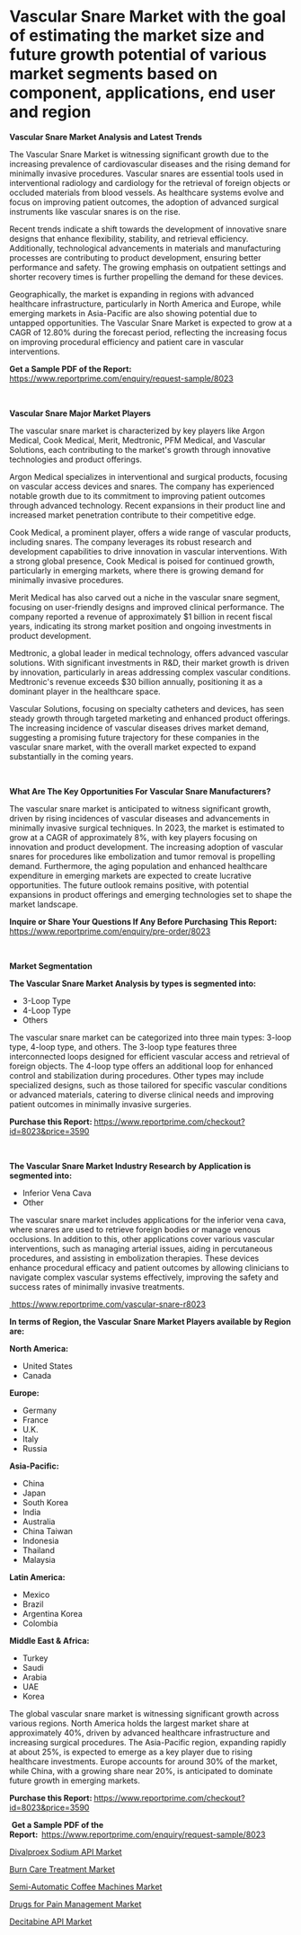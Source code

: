 <p><h1>Vascular Snare Market with the goal of estimating the market size and future growth potential of various market segments based on component, applications, end user and region</h1></p><p><strong>Vascular Snare Market Analysis and Latest Trends</strong></p>
<p><p>The Vascular Snare Market is witnessing significant growth due to the increasing prevalence of cardiovascular diseases and the rising demand for minimally invasive procedures. Vascular snares are essential tools used in interventional radiology and cardiology for the retrieval of foreign objects or occluded materials from blood vessels. As healthcare systems evolve and focus on improving patient outcomes, the adoption of advanced surgical instruments like vascular snares is on the rise. </p><p>Recent trends indicate a shift towards the development of innovative snare designs that enhance flexibility, stability, and retrieval efficiency. Additionally, technological advancements in materials and manufacturing processes are contributing to product development, ensuring better performance and safety. The growing emphasis on outpatient settings and shorter recovery times is further propelling the demand for these devices. </p><p>Geographically, the market is expanding in regions with advanced healthcare infrastructure, particularly in North America and Europe, while emerging markets in Asia-Pacific are also showing potential due to untapped opportunities. The Vascular Snare Market is expected to grow at a CAGR of 12.80% during the forecast period, reflecting the increasing focus on improving procedural efficiency and patient care in vascular interventions.</p></p>
<p><strong>Get a Sample PDF of the Report:&nbsp;</strong> <a href="https://www.reportprime.com/enquiry/request-sample/8023">https://www.reportprime.com/enquiry/request-sample/8023</a></p>
<p>&nbsp;</p>
<p><strong>Vascular Snare Major Market Players</strong></p>
<p><p>The vascular snare market is characterized by key players like Argon Medical, Cook Medical, Merit, Medtronic, PFM Medical, and Vascular Solutions, each contributing to the market's growth through innovative technologies and product offerings. </p><p>Argon Medical specializes in interventional and surgical products, focusing on vascular access devices and snares. The company has experienced notable growth due to its commitment to improving patient outcomes through advanced technology. Recent expansions in their product line and increased market penetration contribute to their competitive edge.</p><p>Cook Medical, a prominent player, offers a wide range of vascular products, including snares. The company leverages its robust research and development capabilities to drive innovation in vascular interventions. With a strong global presence, Cook Medical is poised for continued growth, particularly in emerging markets, where there is growing demand for minimally invasive procedures.</p><p>Merit Medical has also carved out a niche in the vascular snare segment, focusing on user-friendly designs and improved clinical performance. The company reported a revenue of approximately $1 billion in recent fiscal years, indicating its strong market position and ongoing investments in product development.</p><p>Medtronic, a global leader in medical technology, offers advanced vascular solutions. With significant investments in R&D, their market growth is driven by innovation, particularly in areas addressing complex vascular conditions. Medtronic's revenue exceeds $30 billion annually, positioning it as a dominant player in the healthcare space.</p><p>Vascular Solutions, focusing on specialty catheters and devices, has seen steady growth through targeted marketing and enhanced product offerings. The increasing incidence of vascular diseases drives market demand, suggesting a promising future trajectory for these companies in the vascular snare market, with the overall market expected to expand substantially in the coming years.</p></p>
<p>&nbsp;</p>
<p><strong>What Are The Key Opportunities For Vascular Snare Manufacturers?</strong></p>
<p><p>The vascular snare market is anticipated to witness significant growth, driven by rising incidences of vascular diseases and advancements in minimally invasive surgical techniques. In 2023, the market is estimated to grow at a CAGR of approximately 8%, with key players focusing on innovation and product development. The increasing adoption of vascular snares for procedures like embolization and tumor removal is propelling demand. Furthermore, the aging population and enhanced healthcare expenditure in emerging markets are expected to create lucrative opportunities. The future outlook remains positive, with potential expansions in product offerings and emerging technologies set to shape the market landscape.</p></p>
<p><strong>Inquire or Share Your Questions If Any Before Purchasing This Report:</strong> <a href="https://www.reportprime.com/enquiry/pre-order/8023">https://www.reportprime.com/enquiry/pre-order/8023</a></p>
<p>&nbsp;</p>
<p><strong>Market Segmentation</strong></p>
<p><strong>The Vascular Snare Market Analysis by types is segmented into:</strong></p>
<p><ul><li>3-Loop Type</li><li>4-Loop Type</li><li>Others</li></ul></p>
<p><p>The vascular snare market can be categorized into three main types: 3-loop type, 4-loop type, and others. The 3-loop type features three interconnected loops designed for efficient vascular access and retrieval of foreign objects. The 4-loop type offers an additional loop for enhanced control and stabilization during procedures. Other types may include specialized designs, such as those tailored for specific vascular conditions or advanced materials, catering to diverse clinical needs and improving patient outcomes in minimally invasive surgeries.</p></p>
<p><strong>Purchase this Report:&nbsp;</strong><a href="https://www.reportprime.com/checkout?id=8023&price=3590">https://www.reportprime.com/checkout?id=8023&price=3590</a></p>
<p>&nbsp;</p>
<p><strong>The Vascular Snare Market Industry Research by Application is segmented into:</strong></p>
<p><ul><li>Inferior Vena Cava</li><li>Other</li></ul></p>
<p><p>The vascular snare market includes applications for the inferior vena cava, where snares are used to retrieve foreign bodies or manage venous occlusions. In addition to this, other applications cover various vascular interventions, such as managing arterial issues, aiding in percutaneous procedures, and assisting in embolization therapies. These devices enhance procedural efficacy and patient outcomes by allowing clinicians to navigate complex vascular systems effectively, improving the safety and success rates of minimally invasive treatments.</p></p>
<p><a href="https://www.reportprime.com/vascular-snare-r8023">&nbsp;https://www.reportprime.com/vascular-snare-r8023</a></p>
<p><strong>In terms of Region, the Vascular Snare Market Players available by Region are:</strong></p>
<p>
    <p> <strong> North America: </strong>
        <ul>
            <li>United States</li>
            <li>Canada</li>
        </ul>
        </p> 
    <p> <strong> Europe: </strong>
        <ul>
            <li>Germany</li>
            <li>France</li>
            <li>U.K.</li>
            <li>Italy</li>
            <li>Russia</li>
        </ul>
        </p> 
    <p> <strong> Asia-Pacific: </strong>
        <ul>
            <li>China</li>
            <li>Japan</li>
            <li>South Korea</li>
            <li>India</li>
            <li>Australia</li>
            <li>China Taiwan</li>
            <li>Indonesia</li>
            <li>Thailand</li>
            <li>Malaysia</li>
        </ul>
        </p> 
    <p> <strong> Latin America: </strong>
        <ul>
            <li>Mexico</li>
            <li>Brazil</li>
            <li>Argentina Korea</li>
            <li>Colombia</li>
        </ul>
        </p> 
    <p> <strong> Middle East & Africa: </strong>
        <ul>
            <li>Turkey</li>
            <li>Saudi</li>
            <li>Arabia</li>
            <li>UAE</li>
            <li>Korea</li>
        </ul>
    </p>
    </p>
<p><p>The global vascular snare market is witnessing significant growth across various regions. North America holds the largest market share at approximately 40%, driven by advanced healthcare infrastructure and increasing surgical procedures. The Asia-Pacific region, expanding rapidly at about 25%, is expected to emerge as a key player due to rising healthcare investments. Europe accounts for around 30% of the market, while China, with a growing share near 20%, is anticipated to dominate future growth in emerging markets.</p></p>
<p><strong>Purchase this Report: </strong><a href="https://www.reportprime.com/checkout?id=8023&price=3590">https://www.reportprime.com/checkout?id=8023&price=3590</a></p>
<p>&nbsp;<strong>Get a Sample PDF of the Report:&nbsp;&nbsp;</strong><a href="https://www.reportprime.com/enquiry/request-sample/8023">https://www.reportprime.com/enquiry/request-sample/8023</a></p>
<p><strong></strong></p>
<p><p><a href="https://issuu.com/reportprime-2/docs/divalproex-sodium-api-market-size-2_b86e3d8668579c">Divalproex Sodium API Market</a></p><p><a href="https://www.linkedin.com/pulse/burn-care-treatment-market-size-growing-cagr-77-report-covers-mxl5f?trackingId=RCU1XcRoQrumJIJ8dowpag%3D%3D">Burn Care Treatment Market</a></p><p><a href="https://medium.com/@michellegbleau0620/semi-automatic-coffee-machines-market-size-growth-and-industry-analysis-by-market-segmentation-a7cae6ca36d5">Semi-Automatic Coffee Machines Market</a></p><p><a href="https://www.linkedin.com/pulse/global-perspectives-drugs-pain-management-market-trends-challenges-6am6c?trackingId=K6z%2BHkVCQy6GWChNUTB6NQ%3D%3D">Drugs for Pain Management Market</a></p><p><a href="https://issuu.com/reportprime-2/docs/decitabine-api-market-size-2030.ppt_9ea2cc91e32731">Decitabine API Market</a></p></p>